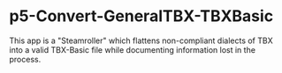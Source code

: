 # p5-Convert-GeneralTBX-TBXBasic
This app is a "Steamroller" which flattens non-compliant dialects of TBX into a valid TBX-Basic file while documenting information lost in the process.
